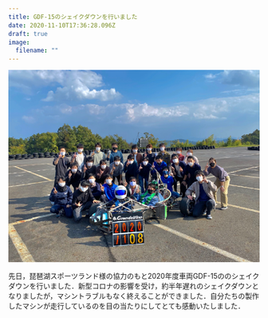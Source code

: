 ```yaml
---
title: GDF-15のシェイクダウンを行いました
date: 2020-11-10T17:36:28.096Z
draft: true
image:
  filename: ""
---
```

![](スクリーンショット-2020-11-11-025342.png)

先日，琵琶湖スポーツランド様の協力のもと2020年度車両GDF-15ののシェイクダウンを行いました．新型コロナの影響を受け，約半年遅れのシェイクダウンとなりましたが，マシントラブルもなく終えることができました．自分たちの製作したマシンが走行しているのを目の当たりにしてとても感動いたしました．